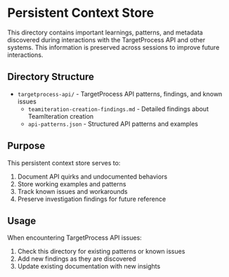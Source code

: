 # Persistent Context Store

This directory contains important learnings, patterns, and metadata discovered during interactions with the TargetProcess API and other systems. This information is preserved across sessions to improve future interactions.

## Directory Structure

- `targetprocess-api/` - TargetProcess API patterns, findings, and known issues
  - `teamiteration-creation-findings.md` - Detailed findings about TeamIteration creation
  - `api-patterns.json` - Structured API patterns and examples

## Purpose

This persistent context store serves to:
1. Document API quirks and undocumented behaviors
2. Store working examples and patterns
3. Track known issues and workarounds
4. Preserve investigation findings for future reference

## Usage

When encountering TargetProcess API issues:
1. Check this directory for existing patterns or known issues
2. Add new findings as they are discovered
3. Update existing documentation with new insights